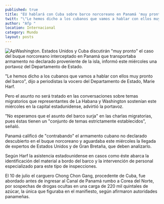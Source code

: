 ```yaml
---
published: true
title: "EU hablará con Cuba sobre barco norcoreano en Panamá 'muy pronto': vocero"
twitt: "\"Le hemos dicho a los cubanos que vamos a hablar con ellos muy pronto del barco\", dijo a periodistas la portavoz del Departamento de Estado, Marie Harf"
author: "Afp "
location: Internacional
category: Mundo
layout: posts
---
```


![Ap](http://i.imgur.com/zUbUSeGm.jpg)Washington. Estados Unidos y Cuba discutirán "muy pronto" el caso del buque norcoreano interceptado en Panamá que transportaba armamento no declarado proveniente de la isla, informó este miércoles una portavoz del Departamento de Estado.

"Le hemos dicho a los cubanos que vamos a hablar con ellos muy pronto del barco", dijo a periodistas la vocero del Departamento de Estado, Marie Harf.

Pero el asunto no será tratado en las conversaciones sobre temas migratorios que representantes de La Habana y Washington sostenían este miércoles en la capital estadunidense, advirtió la portavoz.

"No esperamos que el asunto del barco surja" en las charlas migratorias, pues éstas tienen un "conjunto de temas estrictamente establecidos", señaló.

Panamá calificó de "contrabando" el armamento cubano no declarado descubierto en el buque norcoreano y aguardaba este miércoles la llegada de expertos de Estados Unidos y de Gran Bretaña, que deben analizarlo.

Según Harf la asistencia estadounidense en casos como éste abarca la identificación del material a bordo del barco y la intervención de personal especializado para este tipo de inspecciones.

El 10 de julio el carguero Chong Chon Gang, procedente de Cuba, fue abordado antes de ingresar al Canal de Panamá rumbo a Corea del Norte, por sospechas de drogas ocultas en una carga de 220 mil quintales de azúcar, la única que figuraba en el manifiesto, según afirmaron autoridades panameñas.
